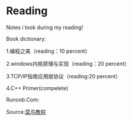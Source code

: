 # Reading
Notes i took during my reading!

Book dictionary:


1.编程之美（reading：10 percent）

2.windows内核原理与实现（reading：20 percent）

3.TCP/IP指南应用层协议（reading:20 percent）

4.C++ Primer(compelete)

Runoob.Com:

Source:[菜鸟教程](http://www.runoob.com)
